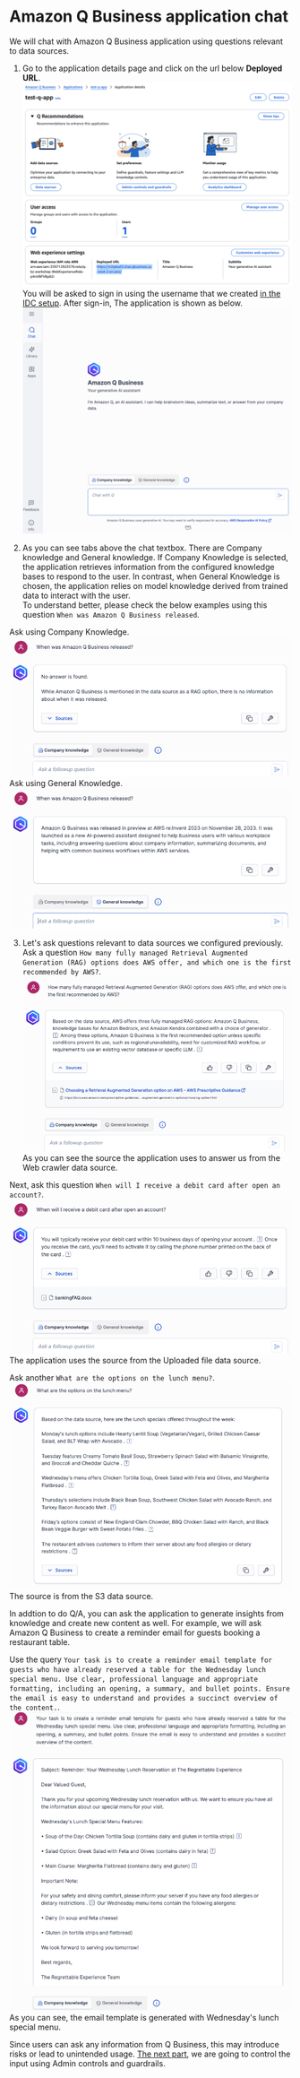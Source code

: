# Amazon Q Business application chat
We will chat with Amazon Q Business application using questions relevant to data sources.

1. Go to the application details page and click on the url below **Deployed URL**.  
![chat-1](./img/chat-1.png)
You will be asked to sign in using the username that we created [in the IDC setup](../q-app/README.md#iam-identity-center-setup).  After sign-in, The application is shown as below.  
![chat-2](./img/chat-2.png)  

2. As you can see tabs above the chat textbox. There are Company knowledge and General knowledge. If Company Knowledge is selected, the application retrieves information from the configured knowledge bases to respond to the user. In contrast, when General Knowledge is chosen, the application relies on model knowledge derived from trained data to interact with the user.  
To understand better, please check the below examples using this question `When was Amazon Q Business released`.   

Ask using Company Knowledge.  
![chat-3](./img/chat-3.png)  
Ask using General Knowledge.  
![chat-4](./img/chat-4.png)  

3. Let's ask questions relevant to data sources we configured previously.  
Ask a question `How many fully managed Retrieval Augmented Generation (RAG) options does AWS offer, and which one is the first recommended by AWS?`.  
![chat-5](./img/chat-5.png)  
As you can see the source the application uses to answer us from the Web crawler data source.  

Next, ask this question `When will I receive a debit card after open an account?`.  
![chat-6](./img/chat-6.png)  
The application uses the source from the Uploaded file data source.  

Ask another `What are the options on the lunch menu?`.  
![chat-7](./img/chat-7.png)  
The source is from the S3 data source.  

In addtion to do Q/A, you can ask the application to generate insights from knowledge and create new content as well. For example, we will ask Amazon Q Business to create a reminder email for guests booking a restaurant table.

Use the query `Your task is to create a reminder email template for guests who have already reserved a table for the Wednesday lunch special menu. Use clear, professional language and appropriate formatting, including an opening, a summary, and bullet points. Ensure the email is easy to understand and provides a succinct overview of the content.`.   
![chat-8](./img/chat-8.png)  
As you can see, the email template is generated with Wednesday's lunch special menu.

Since users can ask any information from Q Business, this may introduce risks or lead to unintended usage. [The next part](../ctrl/README.md), we are going to control the input using Admin controls and guardrails.